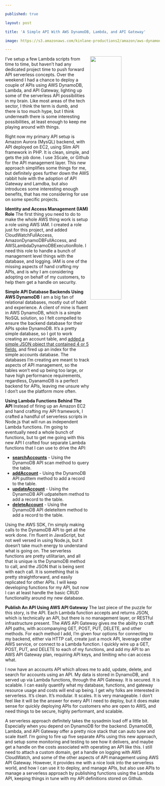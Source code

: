 ---
published: true
layout: post
title: 'A Simple API With AWS DynamoDB, Lambda, and API Gateway'
image: https://s3.amazonaws.com/kinlane-productions2/amazon/aws-dynamodb-lambda-api-gateway.png
---

<p><img src="https://s3.amazonaws.com/kinlane-productions2/amazon/aws-dynamodb-lambda-api-gateway.png" align="right" width="45%" />
<p>I’ve setup a few Lambda scripts from time to time, but haven’t had any dedicated project time to push forward API serverless concepts. Over the weekend I had a chance to deploy a couple of APIs using AWS DynamoDB, Lambda, and API Gateway, lighting up some of the serverless API possibilities in my brain. Like most areas of the tech sector, I think the term is dumb, and there is too much hype, but I think underneath there is some interesting possibilities, at least enough to keep me playing around with things.

<p>Right now my primary API setup is Amazon Aurora (MysQL) backend, with API deployed on EC2, using Slim API framework in PHP. It is clean, simple, and gets the job done. I use 3Scale, or Github for the API management layer. This new approach simplifies some things for me, but definitely goes further down the AWS rabbit hole with the adoption of API Gateway and Lamdba, but also introduces some interesting enough benefits, that has me considering for use on some specific projects.

<p><strong>Identity and Access Management (IAM) Role</strong>
The first thing you need to do to make the whole AWS thing work is setup a role using AWS IAM. I created a role just for this project, and added CloudWatchFullAccess, AmazonDynamoDBFullAccess, and AWSLambdaDynamoDBExecutionRole. I need this role to handle a bunch of management level things with the database, and logging. IAM is one of the missing aspects of hand crafting my APIs, and is why I am considering adopting on behalf of my customers, to help them get a handle on security.

<p><strong>Simple API Database Backends Using AWS DynamoDB</strong>
I am a big fan of relational databases, mostly out of habit and experience. A client of mine is fluent in AWS DynamoDB, which is a simple NoSQL solution, so I felt compelled to ensure the backend database for their APIs spoke DynamoDB. It’s a pretty simple database, so I got to work creating an account table, and <a href="https://gist.github.com/kinlane/77d72d775dd423fa096193f836e21e4f">added a simple JSON object that contained 4 or 5 fields</a>, and fired up an index for the simple accounts database. The databases I’m creating are meant to track aspects of API management, so the tables won’t end up being too large, or have high performance requirements, regardless, DyanamoDB is a perfect backend for APIs, leaving me unsure why I don’t use the platform more often.

<p><strong>Using Lambda Functions Behind The API</strong>
Instead of firing up an Amazon EC2 and hand crafting my API framework, I crafted a handful of serverless scripts in Node.js that will run as independent Lambda functions. I’m going to eventually need a whole bunch of functions, but to get me going with this new API I crafted four separate Lambda functions that I can use to drive the API:

<ul>
  <li><a href="https://gist.github.com/kinlane/de34bdeaaddce336957db071773f6c1c"><strong>searchAccounts</strong></a> - Using the DynamoDB API scan method to query the table.</li>
  <li><a href="https://gist.github.com/kinlane/56880c9282d9e8537a9a5826535c1d79"><strong>addAccount</strong></a> - Using the DynamoDB API putItem method to add a record to the table.</li>
  <li><a href="https://gist.github.com/kinlane/d00a6698b637708d215a96d74b4ea070"><strong>updateAccount</strong></a> - Using the DynamoDB API udpateItem method to add a record to the table.</li>
  <li><a href="https://gist.github.com/kinlane/96685141e5616f3ce0d2ea5a6eac7ea9"><strong>deleteAccount</strong></a> - Using the DynamoDB API deleteItem method to add a record to the table.</li>
</ul>

<p>Using the AWS SDK, I’m simply making calls to the DynamoDB API to get all the work done. I’m fluent in JavaScript, but not well versed in using Node.js, but it doesn’t take much energy to understand what is going on. The serverless functions are pretty utilitarian, and all that is unique is the DynamoDB method to call, and the JSON that is being sent with each call. It is something that is pretty straightforward, and easily replicated for other APIs. I will keep developing functions for my API, but now I can at least handle the basic CRUD functionality around my new database.

<p><strong>Publish An API Using AWS API Gateway</strong>
The last piece of the puzzle for this story, is the API. Each Lambda function accepts and returns JSON, which is technically an API, but there is no management layer, or RESTful infrastructure present. The AWS API Gateway gives me the ability to craft API paths, with accompanying GET, POST, PUT, DELETE, and other methods. For each method I add, I’m given four options for connecting to my backend, either via HTTP call, create just a mock API, leverage other AWS service, or connect to a Lambda function. I quickly wire up a GET, POST, PUT, and DELETE to each of my functions, and add my API to an AWS API Gateway plan, requiring API keys, and limiting who can access what.

<p>I now have an accounts API which allows me to add, update, delete, and search for accounts using an API. My data is stored in DynamoDB, and served up via Lambda functions, through the API Gateway. It is secured. It is scalable. I can easily quantify what my database, functions, and gateway resource usage and costs will end up being. I get why folks are interested in serverless. It’s clean. It’s modular. It scales. It is very manageable. I don’t feel like it will be the answer for every API I need to deploy, but it does make sense for quickly deploying APIs for customers who are open to AWS, and need things to be secure, highly performant, and scalable.

<p>A serverless approach definitely takes the sysadmin load off a little bit. Especially when you depend on DynamoDB for the backend. DynamoDB, Lambda, and API Gateway offer a pretty nice stack that can auto tune and scale itself. I’m going to fire up five separate APIs using this new approach, and setup some monitoring and testing to see how it delivers, and maybe get a handle on the costs associated with operating an API like this. I still need to attach a custom domain, get a handle on logging with AWS CloudWatch, and some of the other aspects of API management using AWS API Gateway. However, it provides me with a nice look into the serverless world, and how I can use it to deploy, and manage APIs, but also use APIs to manage a serverless approach by publishing functions using the Lambda API, keeping things in tune with my API definitions stored on Github.


